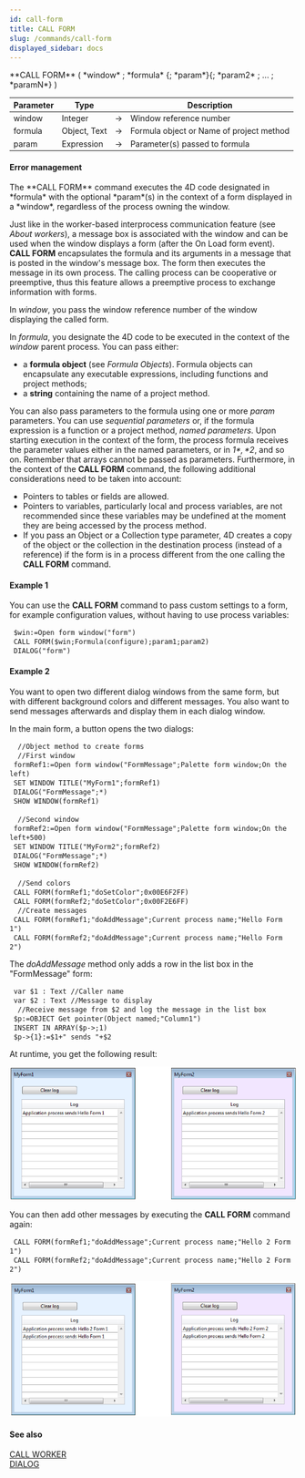 ```yaml
---
id: call-form
title: CALL FORM
slug: /commands/call-form
displayed_sidebar: docs
---
```


<!--REF #_command_.CALL FORM.Syntax-->**CALL FORM** ( *window* ; *formula* {; *param*}{; *param2* ; ... ; *paramN*} )<!-- END REF-->
<!--REF #_command_.CALL FORM.Params-->
| Parameter | Type |  | Description |
| --- | --- | --- | --- |
| window | Integer | &rarr; | Window reference number |
| formula | Object, Text | &rarr; | Formula object or Name of project method |
| param | Expression | &rarr; | Parameter(s) passed to formula |

<!-- END REF-->

#### Error management 

<!--REF #_command_.CALL FORM.Summary-->The **CALL FORM** command executes the 4D code designated in *formula* with the optional *param*(s) in the context of a form displayed in a *window*, regardless of the process owning the window.<!-- END REF-->

Just like in the worker-based interprocess communication feature (see *About workers*), a message box is associated with the window and can be used when the window displays a form (after the On Load form event). **CALL FORM** encapsulates the formula and its arguments in a message that is posted in the window's message box. The form then executes the message in its own process. The calling process can be cooperative or preemptive, thus this feature allows a preemptive process to exchange information with forms.

In *window*, you pass the window reference number of the window displaying the called form.

In *formula*, you designate the 4D code to be executed in the context of the *window* parent process. You can pass either:

* a **formula object** (see *Formula Objects*). Formula objects can encapsulate any executable expressions, including functions and project methods;
* a **string** containing the name of a project method.

You can also pass parameters to the formula using one or more *param* parameters. You can use *sequential parameters* or, if the formula expression is a function or a project method, *named parameters*. Upon starting execution in the context of the form, the process formula receives the parameter values either in the named parameters, or in *$1*, *$2*, and so on. Remember that arrays cannot be passed as parameters. Furthermore, in the context of the **CALL FORM** command, the following additional considerations need to be taken into account:

* Pointers to tables or fields are allowed.
* Pointers to variables, particularly local and process variables, are not recommended since these variables may be undefined at the moment they are being accessed by the process method.
* If you pass an Object or a Collection type parameter, 4D creates a copy of the object or the collection in the destination process (instead of a reference) if the form is in a process different from the one calling the **CALL FORM** command.

#### Example 1 

You can use the **CALL FORM** command to pass custom settings to a form, for example configuration values, without having to use process variables:

```4d
 $win:=Open form window("form")
 CALL FORM($win;Formula(configure);param1;param2)
 DIALOG("form")
```

#### Example 2 

You want to open two different dialog windows from the same form, but with different background colors and different messages. You also want to send messages afterwards and display them in each dialog window.

In the main form, a button opens the two dialogs:

```4d
  //Object method to create forms
  //First window
 formRef1:=Open form window("FormMessage";Palette form window;On the left)
 SET WINDOW TITLE("MyForm1";formRef1)
 DIALOG("FormMessage";*)
 SHOW WINDOW(formRef1)
 
  //Second window
 formRef2:=Open form window("FormMessage";Palette form window;On the left+500)
 SET WINDOW TITLE("MyForm2";formRef2)
 DIALOG("FormMessage";*)
 SHOW WINDOW(formRef2)
 
  //Send colors
 CALL FORM(formRef1;"doSetColor";0x00E6F2FF)
 CALL FORM(formRef2;"doSetColor";0x00F2E6FF)
  //Create messages
 CALL FORM(formRef1;"doAddMessage";Current process name;"Hello Form 1")
 CALL FORM(formRef2;"doAddMessage";Current process name;"Hello Form 2")
```

The *doAddMessage* method only adds a row in the list box in the "FormMessage" form:

```4d
 var $1 : Text //Caller name
 var $2 : Text //Message to display
  //Receive message from $2 and log the message in the list box
 $p:=OBJECT Get pointer(Object named;"Column1")
 INSERT IN ARRAY($p->;1)
 $p->{1}:=$1+" sends "+$2
```

At runtime, you get the following result:

![](../assets/en/commands/pict2896824.en.png)

You can then add other messages by executing the **CALL FORM** command again:

```4d
 CALL FORM(formRef1;"doAddMessage";Current process name;"Hello 2 Form 1")
 CALL FORM(formRef2;"doAddMessage";Current process name;"Hello 2 Form 2")
```

![](../assets/en/commands/pict2896833.en.png)

#### See also 

  
[CALL WORKER](call-worker.md)  
[DIALOG](dialog.md)  